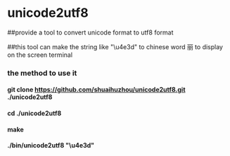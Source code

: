 # unicode2utf8

##provide a tool to convert unicode format to utf8 format

##this tool can make the string like "\u4e3d" to chinese word 丽 to display on the screen terminal

### the method to use it
#### git clone https://github.com/shuaihuzhou/unicode2utf8.git ./unicode2utf8
#### cd ./unicode2utf8
#### make
#### ./bin/unicode2utf8 "\u4e3d"
